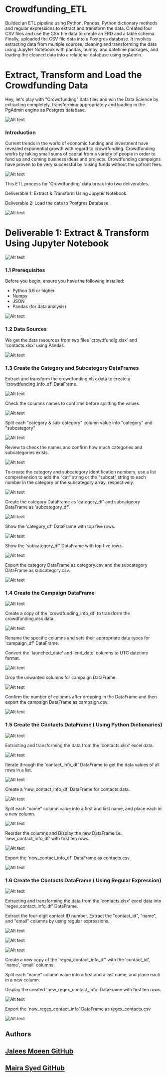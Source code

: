 # Crowdfunding_ETL
 Builded an ETL pipeline using Python, Pandas, Python dictionary methods and regular expressions to extract and transform the data. Created four CSV files and use the CSV file data to create an ERD and a table schema. Finally, uploaded the CSV file data into a Postgres database. It involves extracting data from multiple sources, cleaning and transforming the data using Jupyter Notebook with pandas, numpy, and datetime packages, and loading the cleaned data into a relational database using pgAdmin.    



# Extract, Transform and Load the Crowdfunding Data

Hey, let's play with "Crowdfunding" data files and win the Data Science by extracting completely, transforming appropriately and loading in the PgAdmin engine as Postgres database.


![Alt text](Images/1_ETL_Process.png)


### Introduction 

Current trends in the world of economic funding and investment have revealed exponential growth with regard to crowdfunding. Crowdfunding works by taking small sums of capital from a variety of people in order to fund up and coming business ideas and projects. Crowdfunding campaigns have proven to be very successful by raising funds without the upfront fees.


![Alt text](Images/2_crowdfunding_repo_into.jpg)


This ETL process for 'Crowdfunding' data break into two deliverables.

Deliverable 1: Extract & Transform Using Jupyter Notebook.

Deliverable 2: Load the data to Postgres Database.


![Alt text](Images/3_deliverables.png)


# Deliverable 1: Extract & Transform Using Jupyter Notebook


![Alt text](Images/4_deliverable_1.jpg)


### 1.1 Prerequisites

Before you begin, ensure you have the following installed:

- Python 3.6 or higher
- Numpy 
- JSON
- Pandas (for data analysis)


![Alt text](Images/notebook_screens/1_libraries.png)


### 1.2 Data Sources


We get the data resources from two files 'crowdfundig.xlsx' and 'contacts.xlsx' using Pandas.


![Alt text](Images/notebook_screens/2_data_sources.png)


### 1.3 Create the Category and Subcategory DataFrames

Extract and transform the crowdfunding.xlsx data to create a 'crowdfunding_info_df' DataFrame.


![Alt text](Images/notebook_screens/3_extract_crowdfunding.png)


Check the columns names to confirms before splitting the values.


![Alt text](Images/notebook_screens/4_crowdfunding_column_names.png)


Split each "category & sub-category" column value into "category" and "subcategory"


![Alt text](Images/notebook_screens/5_split_columns.png)


Review to check the names and confirm how much categories and subcategories exists.


![Alt text](Images/notebook_screens/6_categories_subcategories.png)



To create the category and subcategory identification numbers, use a list comprehension to add the "cat" string or the "subcat" string to each number in the category or the subcategory array, respectively.


![Alt text](Images/notebook_screens/7_list_comprehensions.png)



Create the category DataFrame as 'category_df' and subcatgeory DataFrame as 'subcategory_df'.


![Alt text](Images/notebook_screens/8_dfs.png)


Show the 'category_df' DataFrame with top five rows.


![Alt text](Images/notebook_screens/9_category_df.png)


Show the 'subcategory_df' DataFrame with top five rows.


![Alt text](Images/notebook_screens/10_subcategory_df.png)



Export the category DataFrame as category.csv and the subcategory DataFrame as subcategory.csv.


![Alt text](Images/notebook_screens/11_export_dfs.png)



### 1.4 Create the Campaign DataFrame


![Alt text](Images/5_campaign.png)


Create a copy of the 'crowdfunding_info_df' to transform the crowdfunding.xlsx data.


![Alt text](Images/notebook_screens/12_campaign_df.png)


Rename the specific columns and sets their appropriate data types for 'campaign_df' DataFrame. 

Convert the 'launched_date' and 'end_date' columns to UTC datetime format.


![Alt text](Images/notebook_screens/13_datatime.png)


Drop the unwanted columns for campaign DataFrame.


![Alt text](Images/notebook_screens/14_drop_columns.png)


Confirm the number of columns after dropping in the DataFrame and then export the campaign DataFrame as campaign.csv.


![Alt text](Images/notebook_screens/15_export_campaign_df.png)


### 1.5 Create the Contacts DataFrame ( Using Python Dictionaries)


![Alt text](Images/6_contacts.jpeg)


Extracting and transforming the data from the 'contacts.xlsx' excel data.


![Alt text](Images/notebook_screens/16_contacts_info_df.png)


Iterate through the 'contact_info_df' DataFrame to get the data values of all rows in a list.


![Alt text](Images/notebook_screens/17_list_comprehension.png)


Create a 'new_contact_info_df' DataFrame for contacts data.


![Alt text](Images/notebook_screens/18_news_contacts_df.png)


Split each "name" column value into a first and last name, and place each in a new column.


![Alt text](Images/notebook_screens/19_split_columns.png)


Reorder the columns and Display the new DataFrame i.e. 'new_contact_info_df' with first ten rows.


![Alt text](Images/notebook_screens/20_new_contact_info_df.png)


Export the 'new_contact_info_df' DataFrame as contacts.csv.


![Alt text](Images/notebook_screens/21_export_contacts_df.png)



### 1.6 Create the Contacts DataFrame ( Using Regular Expression)


![Alt text](Images/notebook_screens/22_regex.png)


Extracting and transforming the data from the 'contacts.xlsx' excel data into 'regex_contact_info_df' DataFrame.


Extract the four-digit contact ID number. Extract the "contact_id", "name", and "email" columns by using regular expressions.


![Alt text](Images/notebook_screens/23_extract_id.png)



![Alt text](Images/notebook_screens/24_extract_name.png)



![Alt text](Images/notebook_screens/25_extract_email.png)



Create a new copy of the 'regex_contact_info_df' with the 'contact_id', 'name', 'email' columns.

Split each "name" column value into a first and a last name, and place each in a new column.

Display the created 'new_regex_contact_info' DataFrame with first ten rows.


![Alt text](Images/notebook_screens/26_regex_df.png)


Export the 'new_regex_contact_info' DataFrame as regex_contacts.csv


![Alt text](Images/notebook_screens/27_export_regex_df.png)


## Authors

## [Jalees Moeen GitHub](https://github.com/JaleesMoeen)

## [Maira Syed GitHub](https://github.com/mairasyed)
